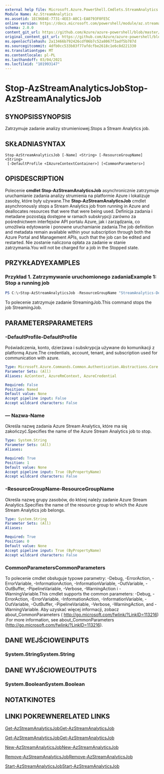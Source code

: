 ```yaml
---
external help file: Microsoft.Azure.PowerShell.Cmdlets.StreamAnalytics.dll-Help.xml
Module Name: Az.StreamAnalytics
ms.assetid: 1EC96B4E-7731-4EE3-A0C1-EA0793F0FE5C
online version: https://docs.microsoft.com/powershell/module/az.streamanalytics/stop-azstreamanalyticsjob
schema: 2.0.0
content_git_url: https://github.com/Azure/azure-powershell/blob/master/src/StreamAnalytics/StreamAnalytics/help/Stop-AzStreamAnalyticsJob.md
original_content_git_url: https://github.com/Azure/azure-powershell/blob/master/src/StreamAnalytics/StreamAnalytics/help/Stop-AzStreamAnalyticsJob.md
ms.openlocfilehash: 2a13466b792426cdf06b7c52a8067f3adf5b787d
ms.sourcegitcommit: 4dfb0cc533b83f77afdcfbe2618c1e6c8d221330
ms.translationtype: MT
ms.contentlocale: pl-PL
ms.lasthandoff: 03/04/2021
ms.locfileid: "101993147"
---
```

# <span data-ttu-id="fa7f3-101">Stop-AzStreamAnalyticsJob</span><span class="sxs-lookup"><span data-stu-id="fa7f3-101">Stop-AzStreamAnalyticsJob</span></span>

## <span data-ttu-id="fa7f3-102">SYNOPSIS</span><span class="sxs-lookup"><span data-stu-id="fa7f3-102">SYNOPSIS</span></span>
<span data-ttu-id="fa7f3-103">Zatrzymuje zadanie analizy strumieniowej.</span><span class="sxs-lookup"><span data-stu-id="fa7f3-103">Stops a Stream Analytics job.</span></span>

## <span data-ttu-id="fa7f3-104">SKŁADNIA</span><span class="sxs-lookup"><span data-stu-id="fa7f3-104">SYNTAX</span></span>

```
Stop-AzStreamAnalyticsJob [-Name] <String> [-ResourceGroupName] <String>
 [-DefaultProfile <IAzureContextContainer>] [<CommonParameters>]
```

## <span data-ttu-id="fa7f3-105">OPIS</span><span class="sxs-lookup"><span data-stu-id="fa7f3-105">DESCRIPTION</span></span>
<span data-ttu-id="fa7f3-106">Polecenie **cmdlet Stop-AzStreamAnalyticsJob** asynchronicznie zatrzymuje uruchamianie zadania analizy strumienia na platformie Azure i lokalizuje zasoby, które były używane.</span><span class="sxs-lookup"><span data-stu-id="fa7f3-106">The **Stop-AzStreamAnalyticsJob** cmdlet asynchronously stops a Stream Analytics job from running in Azure and deallocates resources that were that were being used.</span></span>
<span data-ttu-id="fa7f3-107">Definicja zadania i metadane pozostają dostępne w ramach subskrypcji zarówno za pośrednictwem interfejsów API portalu Azure, jak i zarządzania, co umożliwia edytowanie i ponowne uruchamianie zadania.</span><span class="sxs-lookup"><span data-stu-id="fa7f3-107">The job definition and metadata remain available within your subscription through both the Azure Portal and Management APIs, such that the job can be edited and restarted.</span></span>
<span data-ttu-id="fa7f3-108">Nie zostanie naliczona opłata za zadanie w stanie zatrzymania.</span><span class="sxs-lookup"><span data-stu-id="fa7f3-108">You will not be charged for a job in the Stopped state.</span></span>

## <span data-ttu-id="fa7f3-109">PRZYKŁADY</span><span class="sxs-lookup"><span data-stu-id="fa7f3-109">EXAMPLES</span></span>

### <span data-ttu-id="fa7f3-110">Przykład 1. Zatrzymywanie uruchomionego zadania</span><span class="sxs-lookup"><span data-stu-id="fa7f3-110">Example 1: Stop a running job</span></span>
```powershell
PS C:\>Stop-AzStreamAnalyticsJob -ResourceGroupName "StreamAnalytics-Default-West-US" -Name "StreamingJob"
```

<span data-ttu-id="fa7f3-111">To polecenie zatrzymuje zadanie StreamingJob.</span><span class="sxs-lookup"><span data-stu-id="fa7f3-111">This command stops the job StreamingJob.</span></span>

## <span data-ttu-id="fa7f3-112">PARAMETERS</span><span class="sxs-lookup"><span data-stu-id="fa7f3-112">PARAMETERS</span></span>

### <span data-ttu-id="fa7f3-113">-DefaultProfile</span><span class="sxs-lookup"><span data-stu-id="fa7f3-113">-DefaultProfile</span></span>
<span data-ttu-id="fa7f3-114">Poświadczenia, konto, dzierżawa i subskrypcja używane do komunikacji z platformą Azure.</span><span class="sxs-lookup"><span data-stu-id="fa7f3-114">The credentials, account, tenant, and subscription used for communication with azure.</span></span>

```yaml
Type: Microsoft.Azure.Commands.Common.Authentication.Abstractions.Core.IAzureContextContainer
Parameter Sets: (All)
Aliases: AzContext, AzureRmContext, AzureCredential

Required: False
Position: Named
Default value: None
Accept pipeline input: False
Accept wildcard characters: False
```

### <span data-ttu-id="fa7f3-115">— Nazwa</span><span class="sxs-lookup"><span data-stu-id="fa7f3-115">-Name</span></span>
<span data-ttu-id="fa7f3-116">Określa nazwę zadania Azure Stream Analytics, które ma się zakończyć.</span><span class="sxs-lookup"><span data-stu-id="fa7f3-116">Specifies the name of the Azure Stream Analytics job to stop.</span></span>

```yaml
Type: System.String
Parameter Sets: (All)
Aliases:

Required: True
Position: 1
Default value: None
Accept pipeline input: True (ByPropertyName)
Accept wildcard characters: False
```

### <span data-ttu-id="fa7f3-117">-ResourceGroupName</span><span class="sxs-lookup"><span data-stu-id="fa7f3-117">-ResourceGroupName</span></span>
<span data-ttu-id="fa7f3-118">Określa nazwę grupy zasobów, do której należy zadanie Azure Stream Analytics.</span><span class="sxs-lookup"><span data-stu-id="fa7f3-118">Specifies the name of the resource group to which the Azure Stream Analytics job belongs.</span></span>

```yaml
Type: System.String
Parameter Sets: (All)
Aliases:

Required: True
Position: 0
Default value: None
Accept pipeline input: True (ByPropertyName)
Accept wildcard characters: False
```

### <span data-ttu-id="fa7f3-119">CommonParameters</span><span class="sxs-lookup"><span data-stu-id="fa7f3-119">CommonParameters</span></span>
<span data-ttu-id="fa7f3-120">To polecenie cmdlet obsługuje typowe parametry: -Debug, -ErrorAction, -ErrorVariable, -InformationAction, -InformationVariable, -OutVariable, -OutBuffer, -PipelineVariable, -Verbose, -WarningAction i -WarningVariable.</span><span class="sxs-lookup"><span data-stu-id="fa7f3-120">This cmdlet supports the common parameters: -Debug, -ErrorAction, -ErrorVariable, -InformationAction, -InformationVariable, -OutVariable, -OutBuffer, -PipelineVariable, -Verbose, -WarningAction, and -WarningVariable.</span></span> <span data-ttu-id="fa7f3-121">Aby uzyskać więcej informacji, zobacz about_CommonParameters ( http://go.microsoft.com/fwlink/?LinkID=113216) .</span><span class="sxs-lookup"><span data-stu-id="fa7f3-121">For more information, see about_CommonParameters (http://go.microsoft.com/fwlink/?LinkID=113216).</span></span>

## <span data-ttu-id="fa7f3-122">DANE WEJŚCIOWE</span><span class="sxs-lookup"><span data-stu-id="fa7f3-122">INPUTS</span></span>

### <span data-ttu-id="fa7f3-123">System.String</span><span class="sxs-lookup"><span data-stu-id="fa7f3-123">System.String</span></span>

## <span data-ttu-id="fa7f3-124">DANE WYJŚCIOWE</span><span class="sxs-lookup"><span data-stu-id="fa7f3-124">OUTPUTS</span></span>

### <span data-ttu-id="fa7f3-125">System.Boolean</span><span class="sxs-lookup"><span data-stu-id="fa7f3-125">System.Boolean</span></span>

## <span data-ttu-id="fa7f3-126">NOTATKI</span><span class="sxs-lookup"><span data-stu-id="fa7f3-126">NOTES</span></span>

## <span data-ttu-id="fa7f3-127">LINKI POKREWNE</span><span class="sxs-lookup"><span data-stu-id="fa7f3-127">RELATED LINKS</span></span>

[<span data-ttu-id="fa7f3-128">Get-AzStreamAnalyticsJob</span><span class="sxs-lookup"><span data-stu-id="fa7f3-128">Get-AzStreamAnalyticsJob</span></span>](./Get-AzStreamAnalyticsJob.md)

[<span data-ttu-id="fa7f3-129">Get-AzStreamAnalyticsJob</span><span class="sxs-lookup"><span data-stu-id="fa7f3-129">Get-AzStreamAnalyticsJob</span></span>](./Get-AzStreamAnalyticsJob.md)

[<span data-ttu-id="fa7f3-130">New-AzStreamAnalyticsJob</span><span class="sxs-lookup"><span data-stu-id="fa7f3-130">New-AzStreamAnalyticsJob</span></span>](./New-AzStreamAnalyticsJob.md)

[<span data-ttu-id="fa7f3-131">Remove-AzStreamAnalyticsJob</span><span class="sxs-lookup"><span data-stu-id="fa7f3-131">Remove-AzStreamAnalyticsJob</span></span>](./Remove-AzStreamAnalyticsJob.md)

[<span data-ttu-id="fa7f3-132">Start-AzStreamAnalyticsJob</span><span class="sxs-lookup"><span data-stu-id="fa7f3-132">Start-AzStreamAnalyticsJob</span></span>](./Start-AzStreamAnalyticsJob.md)


